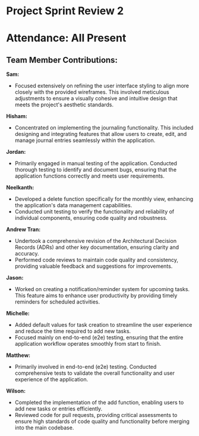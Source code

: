 # Project Sprint Review 2
# Attendance: All Present 

## Team Member Contributions:

**Sam:**
- Focused extensively on refining the user interface styling to align more closely with the provided wireframes. This involved meticulous adjustments to ensure a visually cohesive and intuitive design that meets the project's aesthetic standards.

**Hisham:**
- Concentrated on implementing the journaling functionality. This included designing and integrating features that allow users to create, edit, and manage journal entries seamlessly within the application.

**Jordan:**
- Primarily engaged in manual testing of the application. Conducted thorough testing to identify and document bugs, ensuring that the application functions correctly and meets user requirements.

**Neelkanth:**
- Developed a delete function specifically for the monthly view, enhancing the application's data management capabilities.
- Conducted unit testing to verify the functionality and reliability of individual components, ensuring code quality and robustness.

**Andrew Tran:**
- Undertook a comprehensive revision of the Architectural Decision Records (ADRs) and other key documentation, ensuring clarity and accuracy.
- Performed code reviews to maintain code quality and consistency, providing valuable feedback and suggestions for improvements.

**Jason:**
- Worked on creating a notification/reminder system for upcoming tasks. This feature aims to enhance user productivity by providing timely reminders for scheduled activities.

**Michelle:**
- Added default values for task creation to streamline the user experience and reduce the time required to add new tasks.
- Focused mainly on end-to-end (e2e) testing, ensuring that the entire application workflow operates smoothly from start to finish.

**Matthew:**
- Primarily involved in end-to-end (e2e) testing. Conducted comprehensive tests to validate the overall functionality and user experience of the application.

**Wilson:**
- Completed the implementation of the add function, enabling users to add new tasks or entries efficiently.
- Reviewed code for pull requests, providing critical assessments to ensure high standards of code quality and functionality before merging into the main codebase.
